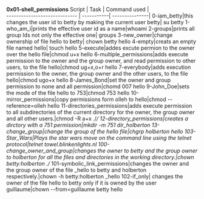 **0x01-shell_permissions**
Script | Task | Command used |                    
----------------------------- | -----------| ---------------|
0-iam_betty|this changes the user id to betty by making the current user betty| su betty
1-who_am_i|prints the effective user id as a name|whoami
2-groups|prints all group Ids not only the effective one| groups
3-new_owner|change ownership of file hello to betty| chown betty hello
4-empty|creats an empty file named hello| touch hello
5-execute|addes excute permion to the owner over the hello file|chmod u+x hello
6-multiple_permissions|adds execute permission to the owner and the group owner, and read permission to other users, to the file hello|chmod ug+x,o+r hello
7-everybody|adds execution permission to the owner, the group owner and the other users, to the file hello|chmod ugo+x hello
8-James_Bond|set the owner and group permission to none and all permission|chomd 007 hello
9-John_Doe|sets the mode of the file hello to 753|chmod 753 hello
10-mirror_permissions|copy permissions form olleh to hello|chmod --reference=olleh hello
11-directories_permissions|adds execute permission to all subdirectories of the current directory for the owner, the group owner and all other users.|chmod -R a+x ./*/
12-directory_permissions|creates a dirctory with a 751 permission|mkdir -m 751 dir_holberton
13-change_group|change the group of the hello file|chgrp holberton hello
103-Star_Wars|Plays the star wars move on the command line using the telnet protocol|telnet towel.blinkenlights.nl
100-change_owner_and_group|changes the owner to betty and the group owner to holberton for all the files and directories in the working directory.|chown betty:holberton ./*
101-symbolic_link_permissions|changes the owner and the group owner of the file _hello to betty and holberton respectively.|chown -h betty:holberton _hello
102-if_only| changes the owner of the file hello to betty only if it is owned by the user guillaume|chown --from=guillaume betty hello
